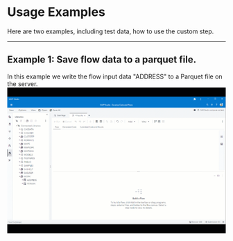 # Usage Examples

Here are two examples, including test data, how to use the custom step.

---

## Example 1: Save flow data to a parquet file.

In this example we write the flow input data "ADDRESS" to a Parquet file on the server.
![Save flow data to a parquet file](../img/DuckDB_parquet.gif)
